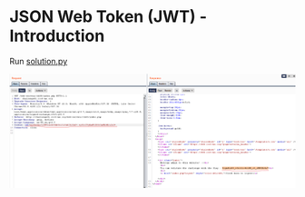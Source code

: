 # JSON Web Token (JWT) - Introduction

Run [solution.py](Solution/solution.py)

![img1](Solution/img.png)


